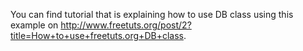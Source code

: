 You can find tutorial that is explaining how to use DB class using this example on http://www.freetuts.org/post/2?title=How+to+use+freetuts.org+DB+class.
